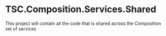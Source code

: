# TSC.Composition.Services.Shared
This project will contain all the code that is shared across the Composition set of services
